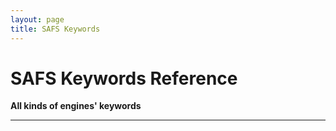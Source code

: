 ```yaml
---
layout: page
title: SAFS Keywords
---
```


# SAFS Keywords Reference


**All kinds of engines' keywords**


---


